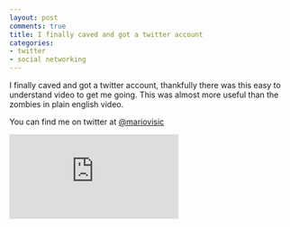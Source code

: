 ```yaml
---
layout: post
comments: true
title: I finally caved and got a twitter account
categories:
- twitter
- social networking
---
```


I finally caved and got a twitter account, thankfully there was this easy to understand video to get me going. This was almost more useful than the zombies in plain english video.

You can find me on twitter at [@mariovisic](twitter.com/mariovisic)

<iframe src="http://www.youtube.com/embed/ddO9idmax0o" frameborder="0" allowfullscreen></iframe>
